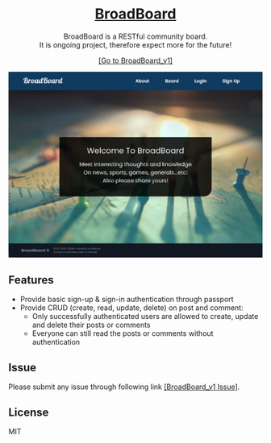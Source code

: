 <div align="center">
    <a href="https://github.com/jeremyoo/Broadboard_v1">
        <h1>BroadBoard</h1>
    </a>

BroadBoard is a RESTful community board.<br>
It is ongoing project, therefore expect more for the future!


[[Go to BroadBoard_v1]](https://broadboardv1.herokuapp.com/)


<img src = "./public/img/home_1.png" width ="800" />

</div>


## Features
- Provide basic sign-up & sign-in authentication through passport
- Provide CRUD (create, read, update, delete) on post and comment:
    - Only successfully authenticated users are allowed to create, update and delete their posts or comments
    - Everyone can still read the posts or comments without authentication 
  
    
## Issue
Please submit any issue through following link [[BroadBoard_v1 Issue]](https://github.com/jeremyoo/Broadboard_v1/issues).

## License
MIT
